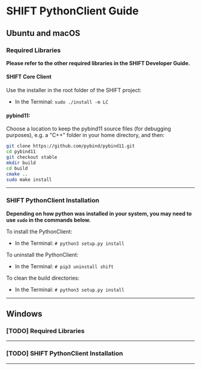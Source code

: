 [header]: # "To generate a html version of this document:"
[pandoc]: # "pandoc README.md -c ../shift-main/Templates/github.css -o README.html -s --self-contained"

# SHIFT PythonClient Guide

## Ubuntu and macOS

### Required Libraries

**Please refer to the other required libraries in the SHIFT Developer Guide.**

#### SHIFT Core Client

Use the installer in the root folder of the SHIFT project:

- In the Terminal: `sudo ./install -m LC`

#### pybind11:

Choose a location to keep the pybind11 source files (for debugging purposes), e.g. a "C++" folder in your home directory, and then:

``` bash
git clone https://github.com/pybind/pybind11.git
cd pybind11
git checkout stable
mkdir build
cd build
cmake ..
sudo make install
```

---

### SHIFT PythonClient Installation

**Depending on how python was installed in your system, you may need to use `sudo` in the commands below.**

To install the PythonClient:

- In the Terminal: `# python3 setup.py install`

To uninstall the PythonClient:

- In the Terminal: `# pip3 uninstall shift`

To clean the build directories:

- In the Terminal: `# python3 setup.py install`

---

## Windows

### [TODO] Required Libraries

---

### [TODO] SHIFT PythonClient Installation

---
